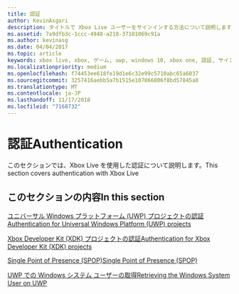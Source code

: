 ```yaml
---
title: 認証
author: KevinAsgari
description: タイトルで Xbox Live ユーザーをサインインする方法について説明します。
ms.assetid: 7a9dfb3c-1ccc-4948-a218-37101069c91a
ms.author: kevinasg
ms.date: 04/04/2017
ms.topic: article
keywords: xbox live, xbox, ゲーム, uwp, windows 10, xbox one, 認証, サインイン
ms.localizationpriority: medium
ms.openlocfilehash: f74453ee618fe19d1e6c32e99c5710abc65a6037
ms.sourcegitcommit: 3257416aebb5a7b1515e107866806f8bd57845a8
ms.translationtype: MT
ms.contentlocale: ja-JP
ms.lasthandoff: 11/17/2018
ms.locfileid: "7168732"
---
```

# <a name="authentication"></a><span data-ttu-id="dfe2c-104">認証</span><span class="sxs-lookup"><span data-stu-id="dfe2c-104">Authentication</span></span>

<span data-ttu-id="dfe2c-105">このセクションでは、Xbox Live を使用した認証について説明します。</span><span class="sxs-lookup"><span data-stu-id="dfe2c-105">This section covers authentication with Xbox Live</span></span>

## <a name="in-this-section"></a><span data-ttu-id="dfe2c-106">このセクションの内容</span><span class="sxs-lookup"><span data-stu-id="dfe2c-106">In this section</span></span>

[<span data-ttu-id="dfe2c-107">ユニバーサル Windows プラットフォーム (UWP) プロジェクトの認証</span><span class="sxs-lookup"><span data-stu-id="dfe2c-107">Authentication for Universal Windows Platform (UWP) projects</span></span>](authentication-for-UWP-projects.md)

[<span data-ttu-id="dfe2c-108">Xbox Developer Kit (XDK) プロジェクトの認証</span><span class="sxs-lookup"><span data-stu-id="dfe2c-108">Authentication for Xbox Developer Kit (XDK) projects</span></span>](authentication-for-XDK-projects.md)

[<span data-ttu-id="dfe2c-109">Single Point of Presence (SPOP)</span><span class="sxs-lookup"><span data-stu-id="dfe2c-109">Single Point of Presence (SPOP)</span></span>](single-point-of-presence.md)

[<span data-ttu-id="dfe2c-110">UWP での Windows システム ユーザーの取得</span><span class="sxs-lookup"><span data-stu-id="dfe2c-110">Retrieving the Windows System User on UWP</span></span>](retrieving-windows-system-user-on-UWP.md)
